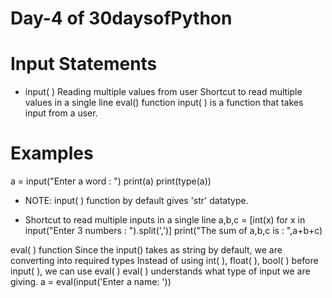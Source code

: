 # Day-4 of 30daysofPython

# Input Statements
- input( )
Reading multiple values from user
Shortcut to read multiple values in a single line
eval() function
input( ) is a function that takes input from a user.

# Examples

a = input("Enter a word : ") print(a) print(type(a))

- NOTE: input( ) function by default gives 'str' datatype.

- Shortcut to read multiple inputs in a single line
a,b,c = [int(x) for x in input("Enter 3 numbers : ").split(',')] print("The sum of a,b,c is : ",a+b+c)

eval( ) function
Since the input() takes as string by default, we are converting into required types Instead of using int( ), float( ), bool( ) before input( ), we can use eval( ) eval( ) understands what type of input we are giving.
a = eval(input('Enter a name: '))